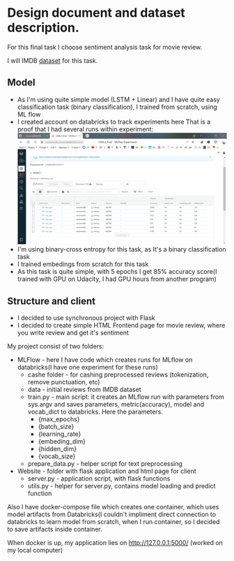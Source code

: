 # Design document and dataset description.

For this final task I choose sentiment analysis task for movie review.

I will IMDB [dataset](https://www.kaggle.com/lakshmi25npathi/imdb-dataset-of-50k-movie-reviews) for this task.

## Model
* As I'm using quite simple model (LSTM + Linear) and I have quite easy classification task (binary classification), I trained from scratch, using ML flow
* I created account on databricks to track experiments here
That is a proof that I had several runs within experiment:
![Alt text](databricks.PNG?raw=true "Optional Title")
* I'm using binary-cross entropy for this task, as It's a binary classification task
* I trained embedings from scratch for this task
* As this task is quite simple, with 5 epochs I get 85% accuracy score(I trained with GPU on Udacity, I had GPU hours from another program)

## Structure and client 
* I decided to use synchronous project with Flask
* I decided to create simple HTML Frontend page for movie review, where you write review and get it's sentiment

My project consist of two folders:
* MLFlow - here I have code which creates runs for MLflow on databricks(I have one experiment for these runs)
  * cashe folder - for cashing preprocessed reviews (tokenization, remove punctuation, etc) 
  * data - initial reviews from IMDB dataset
  * train.py - main script: it creates an MLflow run with parameters from sys.argv and saves parameters, metric(accuracy), model and vocab_dict to databricks. Here the parameters.
    * {max_epochs} 
    * {batch_size} 
    * {learning_rate} 
    * {embeding_dim} 
    * {hidden_dim} 
    * {vocab_size}
  * prepare_data.py - helper script for text preprocessing
* Website - folder with flask application and html page for client
  * server.py - application script, with flask functions
  * utils.py - helper for server.py, contains model loading and predict function

Also I have docker-compose file which creates one container, which uses model artifacts from Databricks(I couldn't impliment direct connection to databricks to learn model from scratch, when I run container, so I decided to save artifacts inside container.

When docker is up, my application lies on http://127.0.0.1:5000/ (worked on my local computer)
